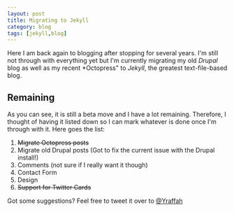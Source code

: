 ```yaml
---
layout: post
title: Migrating to Jekyll
category: blog
tags: [jekyll,blog]
---
```


Here I am back again to blogging after stopping for several years. I'm still not through with everything yet but I'm currently migrating my old *Drupal* blog as well as my recent *Octopress" to *Jekyll*, the greatest text-file-based blog.

## Remaining
As you can see, it is still a beta move and I have a lot remaining. Therefore, I thought of having it listed down so I can mark whatever is done once I'm through with it. Here goes the list:

1. <s>Migrate Octopress posts</s>
2. Migrate old Drupal posts (Got to fix the current issue with the Drupal install!)
3. Comments (not sure if I really want it though)
4. Contact Form
5. Design
6. <s>Support for Twitter Cards</s>

Got some suggestions? Feel free to tweet it over to [@Yraffah](http://twitter.com/yraffah "Yousef Raffa")